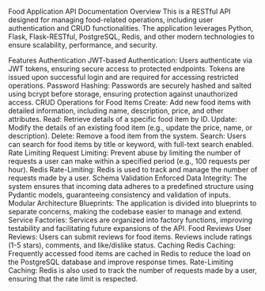 Food Application API Documentation
Overview
This is a RESTful API designed for managing food-related operations, including user authentication and CRUD functionalities. The application leverages Python, Flask, Flask-RESTful, PostgreSQL, Redis, and other modern technologies to ensure scalability, performance, and security.

Features
Authentication
JWT-based Authentication: Users authenticate via JWT tokens, ensuring secure access to protected endpoints. Tokens are issued upon successful login and are required for accessing restricted operations.
Password Hashing: Passwords are securely hashed and salted using bcrypt before storage, ensuring protection against unauthorized access.
CRUD Operations for Food Items
Create: Add new food items with detailed information, including name, description, price, and other attributes.
Read: Retrieve details of a specific food item by ID.
Update: Modify the details of an existing food item (e.g., update the price, name, or description).
Delete: Remove a food item from the system.
Search: Users can search for food items by title or keyword, with full-text search enabled.
Rate Limiting
Request Limiting: Prevent abuse by limiting the number of requests a user can make within a specified period (e.g., 100 requests per hour).
Redis Rate-Limiting: Redis is used to track and manage the number of requests made by a user.
Schema Validation
Enforced Data Integrity: The system ensures that incoming data adheres to a predefined structure using Pydantic models, guaranteeing consistency and validation of inputs.
Modular Architecture
Blueprints: The application is divided into blueprints to separate concerns, making the codebase easier to manage and extend.
Service Factories: Services are organized into factory functions, improving testability and facilitating future expansions of the API.
Food Reviews
User Reviews: Users can submit reviews for food items. Reviews include ratings (1-5 stars), comments, and like/dislike status.
Caching
Redis Caching: Frequently accessed food items are cached in Redis to reduce the load on the PostgreSQL database and improve response times.
Rate-Limiting Caching: Redis is also used to track the number of requests made by a user, ensuring that the rate limit is respected.


